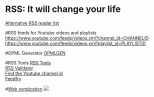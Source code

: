 # RSS: It will change your life
[Alternative RSS reader list](https://alternativeto.net/browse/search?q=rss)

#RSS feeds for Youtube videos and playlists
https://www.youtube.com/feeds/videos.xml?channel_id=CHANNELID
https://www.youtube.com/feeds/videos.xml?playlist_id=PLAYLISTID

#OPML Generator
[OPMLGEN](https://opml-gen.ovh/)  

#RSS Tools
[RSS Tools](http://www.rss-tools.com/)  
[RSS Validator](https://www.rssboard.org/rss-validator/)  
[Find the Youtube channel id](https://commentpicker.com/youtube-channel-id.php)  
[Feedfry](https://www.feedfry.com)  

#[Web syndication](https://en.wikipedia.org/wiki/Web_syndication#External_links)
<img src="https://i.paste.pics/9QL3D.png">
